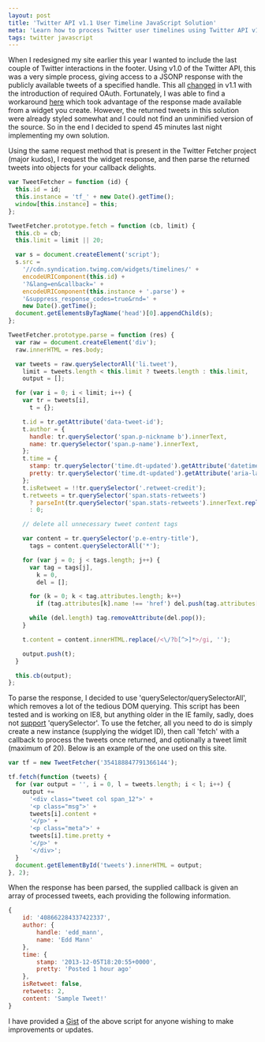 ```yaml
---
layout: post
title: 'Twitter API v1.1 User Timeline JavaScript Solution'
meta: 'Learn how to process Twitter user timelines using Twitter API v1.1 in JavaScript without OAuth by implementing a custom solution.'
tags: twitter javascript
---
```


When I redesigned my site earlier this year I wanted to include the last couple of Twitter interactions in the footer.
Using v1.0 of the Twitter API, this was a very simple process, giving access to a JSONP response with the publicly available tweets of a specified handle.
This all [changed](http://dev.twitter.com/discussions/11564) in v1.1 with the introduction of required OAuth.
Fortunately, I was able to find a workaround [here](http://jasonmayes.com/projects/twitterApi/) which took advantage of the response made available from a widget you create.
However, the returned tweets in this solution were already styled somewhat and I could not find an unminified version of the source.
So in the end I decided to spend 45 minutes last night implementing my own solution.

<!--more-->

Using the same request method that is present in the Twitter Fetcher project (major kudos), I request the widget response, and then parse the returned tweets into objects for your callback delights.

```js
var TweetFetcher = function (id) {
  this.id = id;
  this.instance = 'tf_' + new Date().getTime();
  window[this.instance] = this;
};

TweetFetcher.prototype.fetch = function (cb, limit) {
  this.cb = cb;
  this.limit = limit || 20;

  var s = document.createElement('script');
  s.src =
    '//cdn.syndication.twimg.com/widgets/timelines/' +
    encodeURIComponent(this.id) +
    '?&lang=en&callback=' +
    encodeURIComponent(this.instance + '.parse') +
    '&suppress_response_codes=true&rnd=' +
    new Date().getTime();
  document.getElementsByTagName('head')[0].appendChild(s);
};

TweetFetcher.prototype.parse = function (res) {
  var raw = document.createElement('div');
  raw.innerHTML = res.body;

  var tweets = raw.querySelectorAll('li.tweet'),
    limit = tweets.length < this.limit ? tweets.length : this.limit,
    output = [];

  for (var i = 0; i < limit; i++) {
    var tr = tweets[i],
      t = {};

    t.id = tr.getAttribute('data-tweet-id');
    t.author = {
      handle: tr.querySelector('span.p-nickname b').innerText,
      name: tr.querySelector('span.p-name').innerText,
    };
    t.time = {
      stamp: tr.querySelector('time.dt-updated').getAttribute('datetime'),
      pretty: tr.querySelector('time.dt-updated').getAttribute('aria-label'),
    };
    t.isRetweet = !!tr.querySelector('.retweet-credit');
    t.retweets = tr.querySelector('span.stats-retweets')
      ? parseInt(tr.querySelector('span.stats-retweets').innerText.replace(',', ''), 10)
      : 0;

    // delete all unnecessary tweet content tags

    var content = tr.querySelector('p.e-entry-title'),
      tags = content.querySelectorAll('*');

    for (var j = 0; j < tags.length; j++) {
      var tag = tags[j],
        k = 0,
        del = [];

      for (k = 0; k < tag.attributes.length; k++)
        if (tag.attributes[k].name !== 'href') del.push(tag.attributes[k].name);

      while (del.length) tag.removeAttribute(del.pop());
    }

    t.content = content.innerHTML.replace(/<\/?b[^>]*>/gi, '');

    output.push(t);
  }

  this.cb(output);
};
```

To parse the response, I decided to use 'querySelector/querySelectorAll', which removes a lot of the tedious DOM querying.
This script has been tested and is working on IE8, but anything older in the IE family, sadly, does not [support](http://caniuse.com/queryselector) 'querySelector'.
To use the fetcher, all you need to do is simply create a new instance (supplying the widget ID), then call 'fetch' with a callback to process the tweets once returned, and optionally a tweet limit (maximum of 20).
Below is an example of the one used on this site.

```js
var tf = new TweetFetcher('354188847791366144');

tf.fetch(function (tweets) {
  for (var output = '', i = 0, l = tweets.length; i < l; i++) {
    output +=
      '<div class="tweet col span_12">' +
      '<p class="msg">' +
      tweets[i].content +
      '</p>' +
      '<p class="meta">' +
      tweets[i].time.pretty +
      '</p>' +
      '</div>';
  }
  document.getElementById('tweets').innerHTML = output;
}, 2);
```

When the response has been parsed, the supplied callback is given an array of processed tweets, each providing the following information.

```js
{
    id: '408662284337422337',
    author: {
        handle: 'edd_mann',
        name: 'Edd Mann'
    },
    time: {
        stamp: '2013-12-05T18:20:55+0000',
        pretty: 'Posted 1 hour ago'
    },
    isRetweet: false,
    retweets: 2,
    content: 'Sample Tweet!'
}
```

I have provided a [Gist](http://gist.github.com/eddmann/7812893) of the above script for anyone wishing to make improvements or updates.

